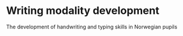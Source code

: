 # Writing modality development

The development of handwriting and typing skills in Norwegian pupils
